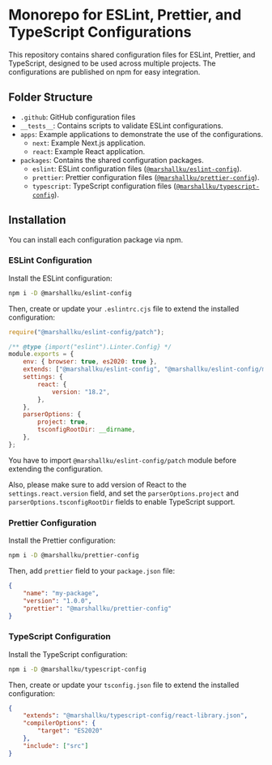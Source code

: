 # Monorepo for ESLint, Prettier, and TypeScript Configurations

This repository contains shared configuration files for ESLint, Prettier, and TypeScript, designed to be used across multiple projects. The configurations are published on npm for easy integration.

## Folder Structure

- `.github`: GitHub configuration files
- `__tests__`: Contains scripts to validate ESLint configurations.
- `apps`: Example applications to demonstrate the use of the configurations.
  - `next`: Example Next.js application.
  - `react`: Example React application.
- `packages`: Contains the shared configuration packages.
  - `eslint`: ESLint configuration files ([`@marshallku/eslint-config`](https://www.npmjs.com/package/@marshallku/eslint-config)).
  - `prettier`: Prettier configuration files ([`@marshallku/prettier-config`](https://www.npmjs.com/package/@marshallku/prettier-config)).
  - `typescript`: TypeScript configuration files ([`@marshallku/typescript-config`](https://www.npmjs.com/package/@marshallku/typescript-config)).

## Installation

You can install each configuration package via npm.

### ESLint Configuration

Install the ESLint configuration:

```bash
npm i -D @marshallku/eslint-config
```

Then, create or update your `.eslintrc.cjs` file to extend the installed configuration:

```js
require("@marshallku/eslint-config/patch");

/** @type {import("eslint").Linter.Config} */
module.exports = {
    env: { browser: true, es2020: true },
    extends: ["@marshallku/eslint-config", "@marshallku/eslint-config/mixins/react"],
    settings: {
        react: {
            version: "18.2",
        },
    },
    parserOptions: {
        project: true,
        tsconfigRootDir: __dirname,
    },
};
```

You have to import `@marshallku/eslint-config/patch` module before extending the configuration.

Also, please make sure to add version of React to the `settings.react.version` field, and set the `parserOptions.project` and `parserOptions.tsconfigRootDir` fields to enable TypeScript support.

### Prettier Configuration

Install the Prettier configuration:

```bash
npm i -D @marshallku/prettier-config
```

Then, add `prettier` field to your `package.json` file:

```json
{
    "name": "my-package",
    "version": "1.0.0",
    "prettier": "@marshallku/prettier-config"
}
```

### TypeScript Configuration

Install the TypeScript configuration:

```bash
npm i -D @marshallku/typescript-config
```

Then, create or update your `tsconfig.json` file to extend the installed configuration:

```json
{
    "extends": "@marshallku/typescript-config/react-library.json",
    "compilerOptions": {
        "target": "ES2020"
    },
    "include": ["src"]
}
```
